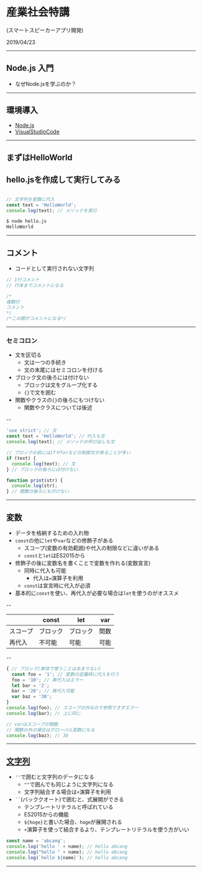 # 産業社会特講  
(スマートスピーカーアプリ開発)

2019/04/23

---

## Node.js 入門

* なぜNode.jsを学ぶのか？

---
## 環境導入

*  [Node.js](https://nodejs.org/ja/)
*  [VisualStudioCode](https://code.visualstudio.com/)

---
## まずはHelloWorld

## hello.jsを作成して実行してみる

```hello.js

// 文字列を変数に代入
const text = 'HelloWorld';
console.log(text); // メソッドを実行
```

```bash
$ node hello.js
HelloWorld
```

---

## コメント
* コードとして実行されない文字列

```js
// 1行コメント
// 行末までコメントになる

/*
複数行
コメント
*/
/*この間がコメントになる*/
```
---

### セミコロン
* 文を区切る
    * 文は一つの手続き
    * 文の末尾にはセミコロンを付ける
* ブロック文の後ろには付けない
    * ブロックは文をグループ化する
    * `{}`で文を囲む
* 関数やクラスの`{}`の後ろにもつけない
    * 関数やクラスについては後述

--

```js
'use strict'; // 文
const text = 'HelloWorld'; // 代入も文
console.log(text); // メソッドの呼び出しも文

// ブロックの前にはifやforなどの制御文が来ることが多い
if (text) {
  console.log(text); // 文
} // ブロックの後ろには付けない

function print(str) {
  console.log(str);
} // 関数の後ろにも付けない
```

---

## 変数
* データを格納するための入れ物
* `const`の他に`let`や`var`などの修飾子がある
    * スコープ(変数の有効範囲)や代入の制限などに違いがある
    * `const`と`let`はES2015から
* 修飾子の後に変数名を書くことで変数を作れる(変数宣言)
    * 同時に代入も可能
        * 代入は`=`演算子を利用
    * `const`は宣言時に代入が必須
* 基本的に`const`を使い、再代入が必要な場合は`let`を使うのがオススメ

--

|        | const  | let    | var  |
|--------|--------|--------|------|
| スコープ | ブロック | ブロック | 関数 |
| 再代入  | 不可能 | 可能    | 可能 |

--

```js
{ // ブロック(単体で使うことはあまりない)
  const foo = '1'; // 変数の定義時に代入を行う
  foo = '10'; // 再代入はエラー
  let bar = '2';
  bar = '20'; // 再代入可能
  var baz = '30';
}
console.log(foo); // スコープの外なので参照できずエラー
console.log(bar); // 上に同じ

// varはスコープが関数
// 関数の外の場合はグローバル変数になる
console.log(baz); // 30
```

---

## [文字列](https://developer.mozilla.org/ja/docs/Web/JavaScript/Reference/Global_Objects/String)
* `''`で囲むと文字列のデータになる
    * `""`で囲んでも同じように文字列になる
    * 文字列結合する場合は`+`演算子を利用
* ``` `` ```(バッククオート)で囲むと、式展開ができる
    * テンプレートリテラルと呼ばれている
    * ES2015からの機能
    * `${hoge}`と書いた場合、`hoge`が展開される
    * `+`演算子を使って結合するより、テンプレートリテラルを使う方がいい

```js
const name = 'abcang';
console.log('hello ' + name); // hello abcang
console.log("hello " + name); // hello abcang
console.log(`hello ${name}`); // hello abcang
```

---

<style type="text/css">
  .reveal h1,
  .reveal h2,
  .reveal h3,
  .reveal h4,
  .reveal h5,
  .reveal h6 {
    text-transform: none;
  }
</style>